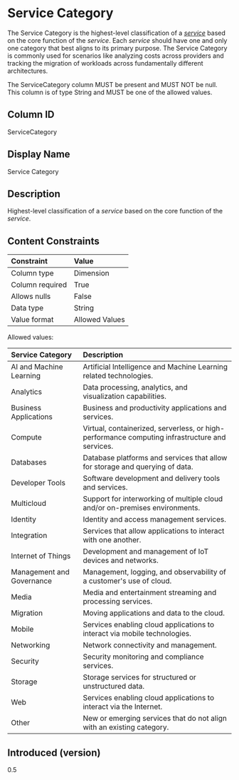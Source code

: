 # Service Category

The Service Category is the highest-level classification of a [*service*](#glossary:service) based on the core function of the *service*. Each *service* should have one and only one category that best aligns to its primary purpose. The Service Category is commonly used for scenarios like analyzing costs across providers and tracking the migration of workloads across fundamentally different architectures.

The ServiceCategory column MUST be present and MUST NOT be null. This column is of type String and MUST be one of the allowed values.

## Column ID

ServiceCategory

## Display Name

Service Category

## Description

Highest-level classification of a *service* based on the core function of the *service*.

## Content Constraints

| Constraint      | Value          |
| :-------------- | :------------- |
| Column type     | Dimension      |
| Column required | True           |
| Allows nulls    | False          |
| Data type       | String         |
| Value format    | Allowed Values |

Allowed values:

| Service Category          | Description                                                                                    |
| :------------------------ | :--------------------------------------------------------------------------------------------- |
| AI and Machine Learning   | Artificial Intelligence and Machine Learning related technologies.                             |
| Analytics                 | Data processing, analytics, and visualization capabilities.                                    |
| Business Applications     | Business and productivity applications and services.                                           |
| Compute                   | Virtual, containerized, serverless, or high-performance computing infrastructure and services. |
| Databases                 | Database platforms and services that allow for storage and querying of data.                   |
| Developer Tools           | Software development and delivery tools and services.                                          |
| Multicloud                | Support for interworking of multiple cloud and/or on-premises environments.                    |
| Identity                  | Identity and access management services.                                                       |
| Integration               | Services that allow applications to interact with one another.                                 |
| Internet of Things        | Development and management of IoT devices and networks.                                        |
| Management and Governance | Management, logging, and observability of a customer's use of cloud.                           |
| Media                     | Media and entertainment streaming and processing services.                                     |
| Migration                 | Moving applications and data to the cloud.                                                     |
| Mobile                    | Services enabling cloud applications to interact via mobile technologies.                      |
| Networking                | Network connectivity and management.                                                           |
| Security                  | Security monitoring and compliance services.                                                   |
| Storage                   | Storage services for structured or unstructured data.                                          |
| Web                       | Services enabling cloud applications to interact via the Internet.                             |
| Other                     | New or emerging services that do not align with an existing category.                          |

## Introduced (version)

0.5
